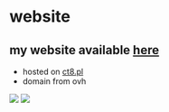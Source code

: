 # website
## my website available [here](https://heksa.xyz)

- hosted on [ct8.pl](https://ct8.pl)
- domain from ovh


![](https://img.shields.io/github/license/heksaa/site-v3?color=%239900ff&style=for-the-badge)
![](https://img.shields.io/tokei/lines/github/heksaa/site-v3?color=%239900ff&label=lines%20of%20code&logo=github&style=for-the-badge)
